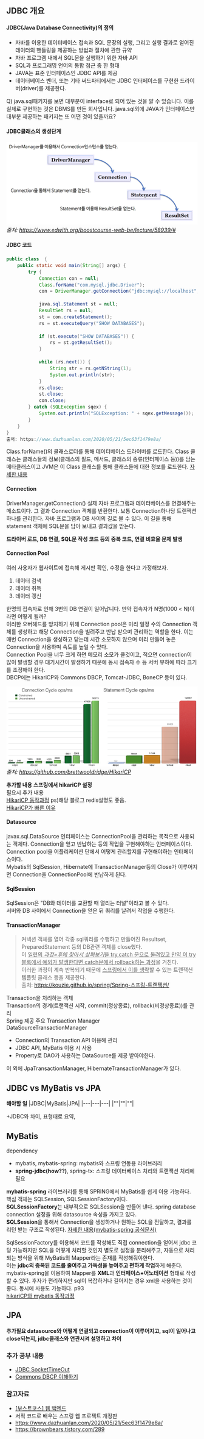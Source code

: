 ## JDBC 개요

#### JDBC(Java Database Connectivity)의 정의
- 자바를 이용한 데이터베이스 접속과 SQL 문장의 실행, 그리고 실행 결과로 얻어진 데이터의 핸들링을 제공하는 방법과 절차에 관한 규약
- 자바 프로그램 내에서 SQL문을 실행하기 위한 자바 API
- SQL과 프로그래밍 언어의 통합 접근 중 한 형태
- JAVA는 표준 인터페이스인 JDBC API를 제공
- 데이터베이스 벤더, 또는 기타 써드파티에서는 JDBC 인터페이스를 구현한 드라이버(driver)를 제공한다.

Q) java.sql패키지를 보면 대부분이 interface로 되어 있는 것을 알 수 있습니다.
이를 실제로 구현하는 것은 DBMS를 만든 회사입니다.
java.sql외에 JAVA가 인터페이스만 대부분 제공하는 패키지는 또 어떤 것이 있을까요?

#### JDBC클래스의 생성단계
![JDBC Class](./img/JDBCClass.png)   
*출처: https://www.edwith.org/boostcourse-web-be/lecture/58939/#*

#### JDBC 코드
``` java
public class  {
	public static void main(String[] args) {
		try {
			Connection con = null;
			Class.forName("com.mysql.jdbc.Driver");
			con = DriverManager.getConnection("jdbc:mysql://localhost","root", "1234");

			java.sql.Statement st = null;
			ResultSet rs = null;
			st = con.createStatement();
			rs = st.executeQuery("SHOW DATABASES");

			if (st.execute("SHOW DATABASES")) {
				rs = st.getResultSet();
			}

			while (rs.next()) {
				String str = rs.getNString(1);
				System.out.println(str);
			}
			rs.close;
			st.close;
			con.close;
		} catch (SQLException sqex) {
			System.out.println("SQLException: " + sqex.getMessage());
		}
	}
}
출처: https://www.dazhuanlan.com/2020/05/21/5ec63f1479e8a/
```
Class.forName()의 클래스로더를 통해 데이터베이스 드라이버를 로드한다. Class 클래스는 클래스들의 정보(클래스의 필드, 메서드, 클래스의 종류(인터페이스 등))를 담는 메타클래스이고 JVM은 이 Class 클래스를 통해 클래스들에 대한 정보를 로드한다. [자세한 내용](https://kyun2.tistory.com/23#:~:text=%EB%82%B4%EC%9A%A9%EC%9D%84%20%EC%82%B4%ED%8E%B4%EB%B3%B4%EB%A9%B4%20Class.forName,%EB%8F%99%EC%9E%91%EB%8F%84%20%ED%95%98%EC%A7%80%20%EC%95%8A%EB%8A%94%EB%8B%A4%EA%B3%A0%20%ED%95%A9%EB%8B%88%EB%8B%A4.)

#### Connection
DriverManager.getConnection() 실제 자바 프로그램과 데이터베이스를 연결해주는 메소드이다. 그 결과 Connection 객체를 반환한다. 보통 Connection하나당 트랜잭션 하나를 관리한다. 자바 프로그램과 DB 사이의 길로 볼 수 있다. 이 길을 통해 statement 객체에 SQL문을 담아 보내고 결과값을 받는다. 

**드라이버 로드, DB 연결, SQL문 작성 코드 등의 중복 코드, 연결 비효율 문제 발생**

#### Connection Pool
여러 사용자가 웹사이트에 접속해 게시판 확인, 수정을 한다고 가정해보자. 
1. 데이터 검색 
2. 데이터 취득
3. 데이터 갱신

  한명의 접속자로 인해 3번의 DB 연결이 일어납니다. 만약 접속자가 N명(1000 < N)이라면 어떻게 될까?   
  이러한 오버헤드를 방지하기 위해 Connection pool은 미리 일정 수의 Connection 객체를 생성하고 해당 Connection을 빌려주고 반납 받으며 관리하는 역할을 한다. 이는 매번 Connection을 생성하고 닫는데 시간 소모하지 않으며 미리 만들어 놓은 Connection을 사용하며 속도를 높일 수 있다.   
  Connection Pool을 너무 크게 하면 메모리 소모가 클것이고, 적으면 connection이 많이 발생할 경우 대기시간이 발생하기 때문에 동시 접속자 수 등 서버 부하에 따라 크기를 조정해야 한다.   
  DBCP에는 HikariCP와 Commons DBCP, Tomcat-JDBC, BoneCP 등이 있다. 

![Hikari Benchmark source](./img/hikariCP.png)   
*출처: https://github.com/brettwooldridge/HikariCP*

**추가할 내용 스프링에서 hikariCP 설정**      
필요시 추가 내용   
[HikariCP 동작과정](https://brunch.co.kr/@jehovah/24) ps)해당 블로그 redis설명도 좋음.   
[HikariCP가 빠른 이유](https://medium.com/datadriveninvestor/why-to-use-hikari-connection-pool-ce1a482cb9ab)


#### Datasource
javax.sql.DataSource 인터페이스는 ConnectionPool을 관리하는 목적으로 사용되는 객체다. Connection을 얻고 반납하는 등의 작업을 구현해야하는 인터페이스이다. Connection pool을 어플리케이션 단에서 어떻게 관리할지를 구현해야하는 인터페이스이다.   
Mybatis의 SqlSession, Hibernate에 TransactionManager등의 Close가 이루어지면 Connection을 ConnectionPool에 반납하게 된다.    

#### SqlSession
SqlSession은 "DB와 데이터를 교환할 때 열리는 터널"이라고 볼 수 있다.   
서버와 DB 사이에서 Connection을 얻은 뒤 쿼리를 날려서 작업을 수행한다.   

#### TransactionManager
> 커넥션 객체를 열어 각종 sql쿼리를 수행하고 만들어진 Resultset, PreparedStatement 등의 DB관련 객체를 close했다.   
이 <u>일련의 *과정=후에 찾아서 살펴보기*을 try,catch 문으로 둘려있고 만약 이 try 블록에서 예외가 발생한다면 catch문에서 rollback하는 과정</u>을 거친다.    
이러한 과정이 계속 반복되기 때문에 <u>스프링에서 이를 생략</u>할 수 있는 트랜잭션 템플릿 클래스 등을 제공한다.   
출처: https://kouzie.github.io/spring/Spring-스프링-트랜잭션/

Transaction을 처리하는 객체   
Transaction의 경계(트랜잭션 시작, commit(정상종료), rollback(비정상종료))를 관리   
Spring 제공 주요 Transaction Manager   
DataSourceTransactionManager
- Connection의 Transaction API 이용해 관리
- JDBC API, MyBatis 이용 시 사용
- Property로 DAO가 사용하는 DataSource를 제공 받아야한다.   

이 외에 JpaTransactionManager, HibernateTransactionManager가 있다.


## JDBC vs MyBatis vs JPA
**해야할 일**
|JDBC|MyBatis|JPA|
|---|---|---|
|""|""|""|

+JDBC와 차이, 표형태로 요약,

## MyBatis

dependency
- mybatis, mybatis-spring: mybatis와 스프링 연동용 라이브러리   
- **spring-jdbc(how??)**, spring-tx: 스프링 데이터베이스 처리와 트랜잭션 처리에 필요   

**mybatis-spring** 라이브러리를 통해 SPRING에서 MyBatis를 쉽게 이용 가능하다.   
핵심 객체는 SQLSession, SQLSessionFactory이다.   
**SQLSessionFactory**는 내부적으로 SQLSession을 만들어 낸다. spring database connection 설정을 위해 datasource 속성을 가지고 있다.   
**SQLSession**을 통해서 Connection을 생성하거나 원하는 SQL을 전달하고, 결과를 리턴 받는 구조로 작성된다. 
[자세한 내용(mybatis-spring 공식문서)](https://mybatis.org/spring/index.html)   


SqlSessionFactory를 이용해서 코드를 작성해도 직접 connection을 얻어서 jdbc 코딩 가능하지만 SQL을 어떻게 처리할 것인지 별도로 설정을 분리해주고, 자동으로 처리되는 방식을 위해 MyBatis의 Mapper라는 존재를 작성해줘야한다.   
이는 **jdbc의 중복된 코드를 줄여주고 가독성을 높여주고 편하게 작업**하게 해준다.   
mybatis-spring을 이용하여 Mapper를 **XML**과 **인터페이스+어노테이션** 형태로 작성할 수 있다. 후자가 편리하지만 sql이 복잡하거나 길어지는 경우 xml을 사용하는 것이 좋다. 동시에 사용도 가능하다. p93   
[hikariCP와 mybatis 동작과정](https://m.blog.naver.com/PostView.nhn?blogId=duco777&logNo=221118828039&proxyReferer=https:%2F%2Fwww.google.com%2F)

## JPA
**추가필요 datasource와 어떻게 연결되고 connection이 이루어지고, sql이 일어나고 close되는지, jdbc클래스와 연관시켜 설명하고 차이**


### 추가 공부 내용  
- [JDBC SocketTimeOut](https://marine.pe.kr/m/1550)
- [Commons DBCP 이해하기](https://d2.naver.com/helloworld/5102792)

### 참고자료
- [[부스트코스] 웹 백엔드](https://www.edwith.org/boostcourse-web-be/lecture/58939/)
- 서적 코드로 배우는 스프링 웹 프로젝트 개정판
- https://www.dazhuanlan.com/2020/05/21/5ec63f1479e8a/
- https://brownbears.tistory.com/289

